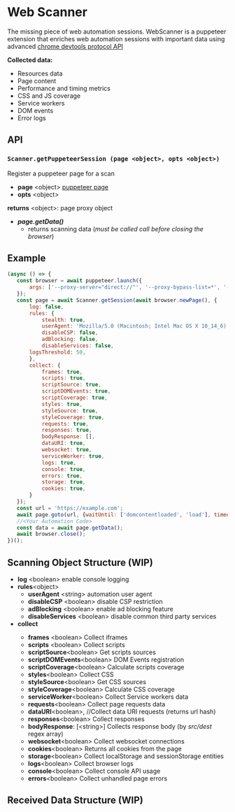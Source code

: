 
# Web Scanner

The missing piece of web automation sessions.
WebScanner is a puppeteer extension that enriches web automation sessions with important data using advanced [chrome devtools protocol API](https://chromedevtools.github.io/devtools-protocol/)

**Collected data:**
- Resources data
- Page content
- Performance and timing metrics 
- CSS and JS coverage
- Service workers
- DOM events
- Error logs

## API

### `Scanner.getPuppeteerSession (page <object>, opts <object>)` 
Register a puppeteer page for a scan
- **page**  \<object> 
	     [puppeteer page](https://github.com/GoogleChrome/puppeteer/blob/master/docs/api.md#class-page) 
 - **opts** \<object> 

**returns** \<object>: page proxy object 
- ***page.getData()***
	-  returns scanning data (*must be called call before closing the browser*)

## Example

 ````javascript
(async () => {
    const browser = await puppeteer.launch({
        args: ['--proxy-server="direct://"', '--proxy-bypass-list=*', '--enable-precise-memory-info']
    });
    const page = await Scanner.getSession(await browser.newPage(), {
        log: false,
        rules: {
            stealth: true,
            userAgent: 'Mozilla/5.0 (Macintosh; Intel Mac OS X 10_14_6) AppleWebKit/537.36 (KHTML, like Gecko) Chrome/79.0.3933.0 Safari/537.36',
            disableCSP: false,
            adBlocking: false,
            disableServices: false,
	    logsThreshold: 50,
        },
        collect: {
            frames: true,
            scripts: true,
            scriptSource: true,
            scriptDOMEvents: true,
            scriptCoverage: true,
            styles: true,
            styleSource: true,
            styleCoverage: true,
            requests: true,
            responses: true,
            bodyResponse: [],
            dataURI: true,
            websocket: true,
            serviceWorker: true,
            logs: true,
            console: true,
            errors: true,
            storage: true,
            cookies: true,
        }
    });
    const url = 'https://example.com';
    await page.goto(url, {waitUntil: ['domcontentloaded', 'load'], timeout: 0});
    //<Your Automation Code>
    const data = await page.getData();
    await browser.close();
})();
````

## Scanning Object  Structure (WIP)
- **log** \<boolean> enable console logging 
- **rules**\<object>
  - **userAgent** \<string> automation user agent
  - **disableCSP**  \<boolean> disable CSP restriction
  - **adBlocking** \<boolean> enable ad blocking feature
  - **disableServices** \<boolean> disable common third party services 
- **collect** <obj>
	- **frames** \<boolean> Collect iframes
	- **scripts** \<boolean> Collect scripts
	- **scriptSource**\<boolean> Get scripts sources
	- **scriptDOMEvents**\<boolean> DOM Events registration
	- **scriptCoverage**\<boolean> Calculate scripts coverage
	- **styles**\<boolean> Collect CSS 
	- **styleSource**\<boolean>  Get CSS sources
	- **styleCoverage**\<boolean>  Calculate CSS coverage
	- **serviceWorker**\<boolean> Collect Service workers data
	- **requests**\<boolean> Collect page requests data
	- 	**dataURI**\<boolean>, //Collect data URI requests (returns url hash)
	- **responses**\<boolean>  Collect responses 
	- **bodyResponse**: [\<string>]  Collects response body (by *src/dest* regex array)
	- **websocket**\<boolean> Collect websocket connections
	- **cookies**\<boolean>  Returns all cookies from the page
	- **storage**\<boolean> Collect localStorage and sessionStorage entities
	- **logs**\<boolean> Collect browser logs 
	- **console**\<boolean> Collect console API usage
	- **errors**\<boolean> Collect unhandled page errors

## Received Data Structure (WIP)




